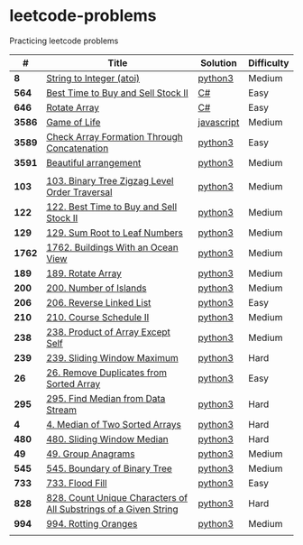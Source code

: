 # leetcode-problems
Practicing leetcode problems 


| # | Title | Solution | Difficulty | 
|---| ----- | -------- | ---------- | 
|**8**| [String to Integer (atoi)](https://leetcode.com/problems/string-to-integer-atoi) | [python3](py3-solutions/explore/string-to-integer-atoi.py) | Medium |
|**564**| [Best Time to Buy and Sell Stock II](https://leetcode.com/explore/interview/card/top-interview-questions-easy/92/array/564/) | [C#](csharp-solutions/top-interview-questions/564_buy_sell_stock.cs) | Easy | 
|**646**| [Rotate Array](https://leetcode.com/explore/interview/card/top-interview-questions-easy/92/array/646/) | [C#](csharp-solutions/top-interview-questions/646_rotate_array.cs) | Easy | 
|**3586**| [Game of Life](https://leetcode.com/explore/challenge/card/december-leetcoding-challenge/573/week-5-december-29th-december-31st/3586/)| [javascript](monthly-challenges/december/game-of-life.js) | Medium |
|**3589**| [Check Array Formation Through Concatenation](https://leetcode.com/explore/challenge/card/january-leetcoding-challenge-2021/579/week-1-january-1st-january-7th/3589/)| [python3](monthly-challenges/jan21/array_formation_concat.py) | Easy |
|**3591**| [Beautiful arrangement](https://leetcode.com/explore/challenge/card/january-leetcoding-challenge-2021/579/week-1-january-1st-january-7th/3591/)| [python3](monthly-challenges/jan21/beautiful_arrangemnt.py) | Medium |
|||||
|**103**| [103. Binary Tree Zigzag Level Order Traversal](https://leetcode.com/problems/binary-tree-zigzag-level-order-traversal/) | [python3](103-binary-tree-zigzag-level-order-traversal/103-binary-tree-zigzag-level-order-traversal.py) | Medium |
|**122**| [122. Best Time to Buy and Sell Stock II](https://leetcode.com/problems/best-time-to-buy-and-sell-stock-ii/) | [python3](122-best-time-to-buy-and-sell-stock-ii/122-best-time-to-buy-and-sell-stock-ii.py) | Medium |
|**129**| [129. Sum Root to Leaf Numbers](https://leetcode.com/problems/sum-root-to-leaf-numbers/) | [python3](129-sum-root-to-leaf-numbers/129-sum-root-to-leaf-numbers.py) | Medium |
|**1762**| [1762. Buildings With an Ocean View](https://leetcode.com/problems/buildings-with-an-ocean-view/) | [python3](1762-buildings-with-an-ocean-view/1762-buildings-with-an-ocean-view.py) | Medium |
|**189**| [189. Rotate Array](https://leetcode.com/problems/rotate-array/) | [python3](189-rotate-array/189-rotate-array.py) | Medium |
|**200**| [200. Number of Islands](https://leetcode.com/problems/number-of-islands/) | [python3](200-number-of-islands/200-number-of-islands.py) | Medium |
|**206**| [206. Reverse Linked List](https://leetcode.com/problems/reverse-linked-list/) | [python3](206-reverse-linked-list/206-reverse-linked-list.py) | Easy |
|**210**| [210. Course Schedule II](https://leetcode.com/problems/course-schedule-ii/) | [python3](210-course-schedule-ii/210-course-schedule-ii.py) | Medium |
|**238**| [238. Product of Array Except Self](https://leetcode.com/problems/product-of-array-except-self/) | [python3](238-product-of-array-except-self/238-product-of-array-except-self.py) | Medium |
|**239**| [239. Sliding Window Maximum](https://leetcode.com/problems/sliding-window-maximum/) | [python3](239-sliding-window-maximum/239-sliding-window-maximum.py) | Hard |
|**26**| [26. Remove Duplicates from Sorted Array](https://leetcode.com/problems/remove-duplicates-from-sorted-array/) | [python3](26-remove-duplicates-from-sorted-array/26-remove-duplicates-from-sorted-array.py) | Easy |
|**295**| [295. Find Median from Data Stream](https://leetcode.com/problems/find-median-from-data-stream/) | [python3](295-find-median-from-data-stream/295-find-median-from-data-stream.py) | Hard |
|**4**| [4. Median of Two Sorted Arrays](https://leetcode.com/problems/median-of-two-sorted-arrays/) | [python3](4-median-of-two-sorted-arrays/4-median-of-two-sorted-arrays.py) | Hard |
|**480**| [480. Sliding Window Median](https://leetcode.com/problems/sliding-window-median/) | [python3](480-sliding-window-median/480-sliding-window-median.py) | Hard |
|**49**| [49. Group Anagrams](https://leetcode.com/problems/group-anagrams/) | [python3](49-group-anagrams/49-group-anagrams.py) | Medium |
|**545**| [545. Boundary of Binary Tree](https://leetcode.com/problems/boundary-of-binary-tree/) | [python3](545-boundary-of-binary-tree/545-boundary-of-binary-tree.py) | Medium |
|**733**| [733. Flood Fill](https://leetcode.com/problems/flood-fill/) | [python3](733-flood-fill/733-flood-fill.py) | Easy |
|**828**| [828. Count Unique Characters of All Substrings of a Given String](https://leetcode.com/problems/count-unique-characters-of-all-substrings-of-a-given-string/) | [python3](828-count-unique-characters-of-all-substrings-of-a-given-string/828-count-unique-characters-of-all-substrings-of-a-given-string.py) | Hard |
|**994**| [994. Rotting Oranges](https://leetcode.com/problems/rotting-oranges/) | [python3](994-rotting-oranges/994-rotting-oranges.py) | Medium |
|||||


